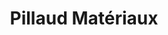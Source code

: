 ---
title: "Pillaud Matériaux"
url: /putot-en-auge/pillaud-materiaux/
shop: matériel informatique
---
